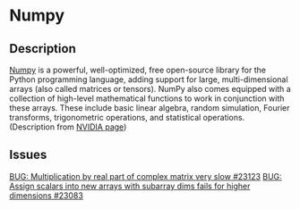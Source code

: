 # Numpy

## Description

[Numpy](https://github.com/numpy/numpy) is a powerful, well-optimized, free open-source library for the Python programming language, adding support for large, multi-dimensional arrays (also called matrices or tensors). NumPy also comes equipped with a collection of high-level mathematical functions to work in conjunction with these arrays. These include basic linear algebra, random simulation, Fourier transforms, trigonometric operations, and statistical operations. 
(Description from [NVIDIA page](https://www.nvidia.com/en-us/glossary/data-science/numpy/))

## Issues

[BUG: Multiplication by real part of complex matrix very slow #23123](https://github.com/numpy/numpy/issues/23123)
[BUG: Assign scalars into new arrays with subarray dims fails for higher dimensions #23083](https://github.com/numpy/numpy/issues/23083)
